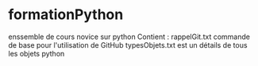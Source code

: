 # formationPython
enssemble de cours novice sur python
Contient :
rappelGit.txt commande de base pour l'utilisation de GitHub
typesObjets.txt est un détails de tous les objets python

